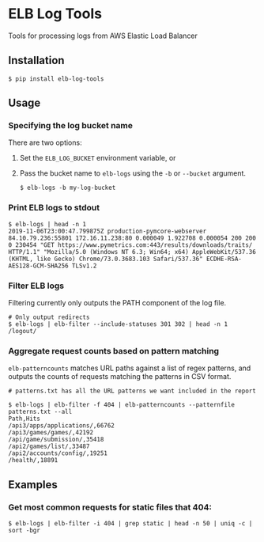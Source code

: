 # ELB Log Tools

Tools for processing logs from AWS Elastic Load Balancer

## Installation

```
$ pip install elb-log-tools
```

## Usage

### Specifying the log bucket name

There are two options:

1. Set the ``ELB_LOG_BUCKET`` environment variable, or
2. Pass the bucket name to ``elb-logs`` using the ``-b`` or ``--bucket`` argument.

   ```
   $ elb-logs -b my-log-bucket
   ```

### Print ELB logs to stdout
```
$ elb-logs | head -n 1
2019-11-06T23:00:47.799875Z production-pymcore-webserver 84.10.79.236:55801 172.16.11.238:80 0.000049 1.922708 0.000054 200 200 0 230454 "GET https://www.pymetrics.com:443/results/downloads/traits/ HTTP/1.1" "Mozilla/5.0 (Windows NT 6.3; Win64; x64) AppleWebKit/537.36 (KHTML, like Gecko) Chrome/73.0.3683.103 Safari/537.36" ECDHE-RSA-AES128-GCM-SHA256 TLSv1.2
```

### Filter ELB logs

Filtering currently only outputs the PATH component of the log file.

```
# Only output redirects
$ elb-logs | elb-filter --include-statuses 301 302 | head -n 1
/logout/
```

### Aggregate request counts based on pattern matching

``elb-patterncounts`` matches URL paths against a list of regex patterns, and
outputs the counts of requests matching the patterns in CSV format.

```
# patterns.txt has all the URL patterns we want included in the report

$ elb-logs | elb-filter -f 404 | elb-patterncounts --patternfile patterns.txt --all
Path,Hits
/api3/apps/applications/,66762
/api3/games/games/,42192
/api/game/submission/,35418
/api2/games/list/,33487
/api2/accounts/config/,19251
/health/,18891
```

## Examples

### Get most common requests for static files that 404:

```
$ elb-logs | elb-filter -i 404 | grep static | head -n 50 | uniq -c | sort -bgr
```
